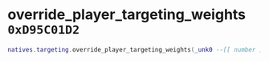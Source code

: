 # override_player_targeting_weights `0xD95C01D2`

```lua
natives.targeting.override_player_targeting_weights(_unk0 --[[ number ]], _unk1 --[[ number ]], _unk2 --[[ number ]], _unk3 --[[ number ]])
```